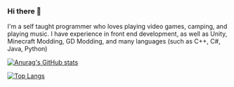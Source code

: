 ### Hi there 👋

I'm a self taught programmer who loves playing video games, camping, and playing music.
I have experience in front end development, as well as Unity, Minecraft Modding, GD Modding, and many languages (such as C++, C#, Java, Python)

[![Anurag's GitHub stats](https://github-readme-stats.vercel.app/api?username=limegradient&count_private=true&theme=aura)](https://github.com/anuraghazra/github-readme-stats)
  
[![Top Langs](https://github-readme-stats-rose-eta-86.vercel.app/api/top-langs/?username=LimeGradient&theme=radical&size_weight=0.5&count_weight=0.5&layout=compact)](https://github.com/anuraghazra/github-readme-stats)
